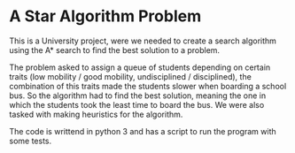 # A Star Algorithm Problem
This is a University project, were we needed to create a search algorithm using the A* search to find the best solution to a problem.

The problem asked to assign a queue of students depending on certain traits (low mobility / good mobility, undisciplined / disciplined), the combination of this traits made the students slower when boarding a school bus. So the algorithm had to find the best solution, meaning the one in which the students took the least time to board the bus. We were also tasked with making heuristics for the algorithm.

The code is writtend in python 3 and has a script to run the program with some tests.
